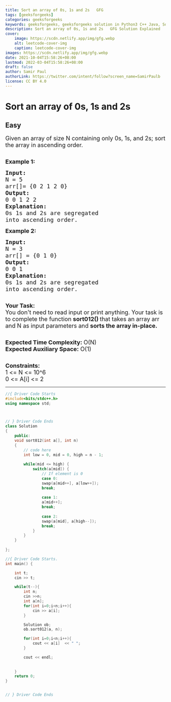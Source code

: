 ```yaml
---
title: Sort an array of 0s, 1s and 2s   GFG
tags: [geeksforgeeks]
categories: geeksforgeeks
keywords: geeksforgeeks, geeksforgeeks solution in Python3 C++ Java, Sort an array of 0s, 1s and 2s - GFG solution
description: Sort an array of 0s, 1s and 2s   GFG Solution Explained
cover:
    image: https://scdn.netlify.app/img/gfg.webp
    alt: leetcode-cover-img
    caption: leetcode-cover-img
images: https://scdn.netlify.app/img/gfg.webp
date: 2021-10-04T15:58:26+08:00
lastmod: 2022-03-04T15:58:26+08:00
draft: false
author: Samir Paul
authorLink: https://twitter.com/intent/follow?screen_name=SamirPaulb
license: CC BY 4.0
---
```



# Sort an array of 0s, 1s and 2s
## Easy
<div class="problems_problem_content__Xm_eO"><p><span style="font-size:18px">Given an array of size N containing only 0s, 1s, and 2s; sort the array in ascending order.</span></p>

<p><br>
<span style="font-size:18px"><strong>Example 1:</strong></span></p>

<pre><span style="font-size:18px"><strong>Input: </strong>
N = 5
arr[]= {0 2 1 2 0}
<strong>Output:</strong>
0 0 1 2 2
<strong>Explanation:</strong>
0s 1s and 2s are segregated 
into ascending order.</span></pre>

<p><strong><span style="font-size:18px">Example 2:</span></strong></p>

<pre><span style="font-size:18px"><strong>Input: </strong>
N = 3
arr[] = {0 1 0}
<strong>Output:</strong>
0 0 1
<strong>Explanation:</strong>
0s 1s and 2s are segregated 
into ascending order.</span></pre>

<p><br>
<span style="font-size:18px"><strong>Your Task:</strong><br>
You don't need to read input or print anything. Your task is to complete the function <strong>sort012() </strong>that takes an array arr and N as input parameters and <strong>sorts the array in-place. </strong></span></p>

<p><br>
<span style="font-size:18px"><strong>Expected Time Complexity: </strong>O(N)<br>
<strong>Expected Auxiliary Space:</strong> O(1)</span></p>

<p><br>
<span style="font-size:18px"><strong>Constraints:</strong><br>
1 &lt;= N &lt;= 10^6<br>
0 &lt;= A[i] &lt;= 2</span></p>
</div>

---




```cpp
//{ Driver Code Starts
#include<bits/stdc++.h>
using namespace std;



// } Driver Code Ends
class Solution
{
    public:
    void sort012(int a[], int n)
    {
        // code here 
        int low = 0, mid = 0, high = n - 1;
        
        while(mid <= high) {
            switch(a[mid]) {
                // If element is 0
                case 0:
                swap(a[mid++], a[low++]);
                break;
                
                case 1:
                a[mid++];
                break;
                
                case 2:
                swap(a[mid], a[high--]);
                break;
            }
        }
    }
    
};

//{ Driver Code Starts.
int main() {

    int t;
    cin >> t;

    while(t--){
        int n;
        cin >>n;
        int a[n];
        for(int i=0;i<n;i++){
            cin >> a[i];
        }

        Solution ob;
        ob.sort012(a, n);

        for(int i=0;i<n;i++){
            cout << a[i]  << " ";
        }

        cout << endl;
        
        
    }
    return 0;
}


// } Driver Code Ends
```

